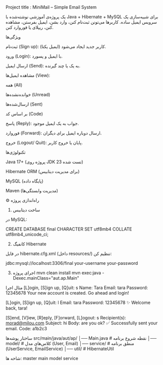 Project title : MiniMail – Simple Email System

یک پروژه‌ی آموزشی نوشته‌شده با Java + Hibernate + MySQL برای شبیه‌سازی یک سرویس ایمیل ساده.
کاربرها می‌تونن ثبت‌نام کنن، وارد بشن، ایمیل بفرستن، مشاهده کنن، ریپلای یا فوروارد کنن.

 ویژگی‌ها

ثبت‌نام (Sign up): کاربر جدید ایجاد می‌شود (ایمیل یکتا).

ورود (Login): با ایمیل و پسورد.

ارسال ایمیل (Send): به یک یا چند گیرنده.

مشاهده ایمیل‌ها (View):

همه (All)

خوانده‌نشده‌ها (Unread)

ارسال‌شده‌ها (Sent)

بر اساس کد (Code)

پاسخ (Reply): جواب به یک ایمیل موجود.

فوروارد (Forward): ارسال دوباره ایمیل برای دیگران.

خروج (Logout/ Quit): پایان یا خروج کاربر.

 تکنولوژی‌ها

Java 17+ (پروژه روی JDK 23 تست شده)

Hibernate ORM (برای مدیریت دیتابیس)

MySQL (پایگاه داده)

Maven (مدیریت وابستگی‌ها)

⚙️ راه‌اندازی پروژه
1. ساخت دیتابیس

در MySQL:

CREATE DATABASE final CHARACTER SET utf8mb4 COLLATE utf8mb4_unicode_ci;

2. کانفیگ Hibernate

در فایل hibernate.cfg.xml (داخل resources/) تنظیم کن:

<property name="hibernate.connection.url">jdbc:mysql://localhost:3306/final</property>
<property name="hibernate.connection.username">your-username</property>
<property name="hibernate.connection.password">your-password</property>

3. اجرای پروژه
mvn clean install
mvn exec:java -Dexec.mainClass="aut.ap.Main"

مثال اجرا
[L]ogin, [S]ign up, [Q]uit: s
Name: Tara
Email: tara
Password: 12345678
Your new account is created.
Go ahead and login!

[L]ogin, [S]ign up, [Q]uit: l
Email: tara
Password: 12345678
✨ Welcome back, tara!

[S]end, [V]iew, [R]eply, [F]orward, [L]ogout: s
Recipient(s): morad@milou.com
Subject: hi
Body: are you ok?
✅ Successfully sent your email.
Code: a1b2c3

ساختار پوشه‌ها
src/main/java/aut/ap/
│── Main.java          # نقطه شروع برنامه
│── model/             # کلاس‌های مدل (User, Email)
│── service/           # منطق برنامه (UserService, EmailService)
│── util/              # HibernateUtil

شاخه ها:
master
main
model
service
